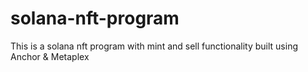 # solana-nft-program
This is a solana nft program with mint and sell functionality built using Anchor &amp; Metaplex
